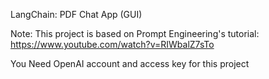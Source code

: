 LangChain: PDF Chat App (GUI)

 
Note: This project is based on Prompt Engineering's tutorial: https://www.youtube.com/watch?v=RIWbalZ7sTo

You Need OpenAI account and access key for this project